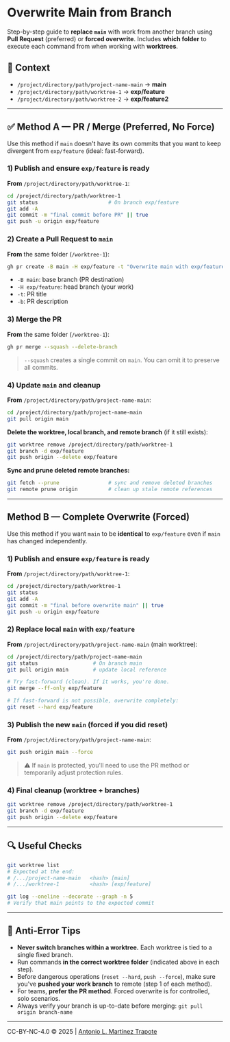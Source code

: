 # Overwrite Main from Branch

Step-by-step guide to **replace `main`** with work from another branch using **Pull Request** (preferred) or **forced overwrite**. Includes **which folder** to execute each command from when working with **worktrees**.

## 📁 Context
- `/project/directory/path/project-name-main` → **main**
- `/project/directory/path/worktree-1` → **exp/feature**
- `/project/directory/path/worktree-2` → **exp/feature2**

---

## ✅ Method A — PR / Merge (Preferred, No Force)
Use this method if `main` doesn't have its own commits that you want to keep divergent from `exp/feature` (ideal: fast-forward).

### 1) Publish and ensure `exp/feature` is ready
**From** `/project/directory/path/worktree-1`:
```bash
cd /project/directory/path/worktree-1
git status                       # On branch exp/feature
git add -A
git commit -m "final commit before PR" || true
git push -u origin exp/feature
```

### 2) Create a Pull Request to `main`
**From** the same folder (`/worktree-1`):
```bash
gh pr create -B main -H exp/feature -t "Overwrite main with exp/feature" -b "Promote feature work to main"
```
- `-B main`: base branch (PR destination)
- `-H exp/feature`: head branch (your work)
- `-t`: PR title
- `-b`: PR description

### 3) Merge the PR
**From** the same folder (`/worktree-1`):
```bash
gh pr merge --squash --delete-branch
```
> `--squash` creates a single commit on `main`. You can omit it to preserve all commits.

### 4) Update `main` and cleanup
**From** `/project/directory/path/project-name-main`:
```bash
cd /project/directory/path/project-name-main
git pull origin main
```

**Delete the worktree, local branch, and remote branch** (if it still exists):
```bash
git worktree remove /project/directory/path/worktree-1
git branch -d exp/feature
git push origin --delete exp/feature
```

**Sync and prune deleted remote branches:**
```bash
git fetch --prune                # sync and remove deleted branches
git remote prune origin          # clean up stale remote references
```

---

## Method B — Complete Overwrite (Forced)
Use this method if you want `main` to be **identical** to `exp/feature` even if `main` has changed independently.

### 1) Publish and ensure `exp/feature` is ready
**From** `/project/directory/path/worktree-1`:
```bash
cd /project/directory/path/worktree-1
git status
git add -A
git commit -m "final before overwrite main" || true
git push -u origin exp/feature
```

### 2) Replace local `main` with `exp/feature`
**From** `/project/directory/path/project-name-main` (main worktree):
```bash
cd /project/directory/path/project-name-main
git status                  # On branch main
git pull origin main        # update local reference

# Try fast-forward (clean). If it works, you're done.
git merge --ff-only exp/feature

# If fast-forward is not possible, overwrite completely:
git reset --hard exp/feature
```

### 3) Publish the new `main` (forced if you did reset)
**From** `/project/directory/path/project-name-main`:
```bash
git push origin main --force
```
> ⚠️ If `main` is protected, you'll need to use the PR method or temporarily adjust protection rules.

### 4) Final cleanup (worktree + branches)
```bash
git worktree remove /project/directory/path/worktree-1
git branch -d exp/feature
git push origin --delete exp/feature
```

---

## 🔍 Useful Checks
```bash
git worktree list
# Expected at the end:
# /.../project-name-main   <hash> [main]
# /.../worktree-1          <hash> [exp/feature]

git log --oneline --decorate --graph -n 5
# Verify that main points to the expected commit
```

---

## 🧠 Anti-Error Tips
- **Never switch branches within a worktree.** Each worktree is tied to a single fixed branch.
- Run commands **in the correct worktree folder** (indicated above in each step).
- Before dangerous operations (`reset --hard`, `push --force`), make sure you've **pushed your work branch** to remote (step 1 of each method).
- For teams, **prefer the PR method**. Forced overwrite is for controlled, solo scenarios.
- Always verify your branch is up-to-date before merging: `git pull origin branch-name`

---

CC-BY-NC-4.0 &copy; 2025 | [Antonio L. Martínez Trapote](https://github.com/antoniotrapote) 